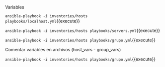 Variables

`ansible-playbook -i inventories/hosts playbooks/localhost.yml`{{execute}}

`ansible-playbook -i inventories/hosts playbooks/servers.yml`{{execute}}

`ansible-playbook -i inventories/hosts playbooks/grupo.yml`{{execute}}

Comentar variables en archivos (host_vars - group_vars)

`ansible-playbook -i inventories/hosts playbooks/grupo.yml`{{execute}}
